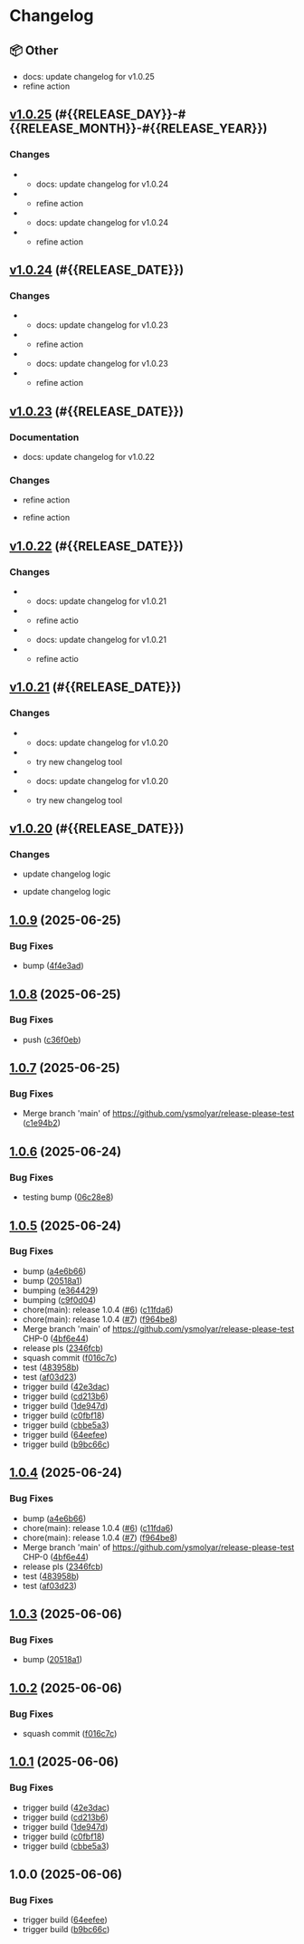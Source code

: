 # Changelog

## 📦 Other

- docs: update changelog for v1.0.25
- refine action



## [v1.0.25](https://github.com/ysmolyar/release-please-test/compare/v1.0.24...v1.0.25) (#{{RELEASE_DAY}}-#{{RELEASE_MONTH}}-#{{RELEASE_YEAR}})

### Changes

- * docs: update changelog for v1.0.24
- * refine action



- * docs: update changelog for v1.0.24
- * refine action


## [v1.0.24](https://github.com/ysmolyar/release-please-test/compare/v1.0.23...v1.0.24) (#{{RELEASE_DATE}})

### Changes

- * docs: update changelog for v1.0.23
- * refine action



- * docs: update changelog for v1.0.23
- * refine action


## [v1.0.23](https://github.com/ysmolyar/release-please-test/compare/v1.0.22...v1.0.23) (#{{RELEASE_DATE}})

### Documentation

- docs: update changelog for v1.0.22

### Changes

- refine action



- refine action


## [v1.0.22](https://github.com/ysmolyar/release-please-test/compare/v1.0.21...v1.0.22) (#{{RELEASE_DATE}})

### Changes

- * docs: update changelog for v1.0.21
- * refine actio



- * docs: update changelog for v1.0.21
- * refine actio


## [v1.0.21](https://github.com/ysmolyar/release-please-test/compare/v1.0.20...v1.0.21) (#{{RELEASE_DATE}})

### Changes

- * docs: update changelog for v1.0.20
- * try new changelog tool



- * docs: update changelog for v1.0.20
- * try new changelog tool



## [v1.0.20](https://github.com/ysmolyar/release-please-test/compare/v1.0.19...v1.0.20) (#{{RELEASE_DATE}})

### Changes

- update changelog logic


- update changelog logic



## [1.0.9](https://github.com/ysmolyar/release-please-test/compare/v1.0.8...v1.0.9) (2025-06-25)


### Bug Fixes

* bump ([4f4e3ad](https://github.com/ysmolyar/release-please-test/commit/4f4e3ad467860939f3c8a394067857298d5549de))

## [1.0.8](https://github.com/ysmolyar/release-please-test/compare/v1.0.7...v1.0.8) (2025-06-25)


### Bug Fixes

* push ([c36f0eb](https://github.com/ysmolyar/release-please-test/commit/c36f0ebe8dbb9f6cceb5979c16df8ae6b2ecd8f7))

## [1.0.7](https://github.com/ysmolyar/release-please-test/compare/v1.0.6...v1.0.7) (2025-06-25)


### Bug Fixes

* Merge branch 'main' of https://github.com/ysmolyar/release-please-test ([c1e94b2](https://github.com/ysmolyar/release-please-test/commit/c1e94b2dba81f3d67990aea1286e2cf7a1b5e6b8))

## [1.0.6](https://github.com/ysmolyar/release-please-test/compare/v1.0.5...v1.0.6) (2025-06-24)


### Bug Fixes

* testing bump ([06c28e8](https://github.com/ysmolyar/release-please-test/commit/06c28e8d0734c381ea3bc10ed724a03a47acb716))

## [1.0.5](https://github.com/ysmolyar/release-please-test/compare/v1.0.4...v1.0.5) (2025-06-24)


### Bug Fixes

* bump ([a4e6b66](https://github.com/ysmolyar/release-please-test/commit/a4e6b668c228c09f8dbff9f4f4d581d2579c7f1c))
* bump ([20518a1](https://github.com/ysmolyar/release-please-test/commit/20518a1f3d265cf5325aa43f238e2f9ba3294cca))
* bumping ([e364429](https://github.com/ysmolyar/release-please-test/commit/e3644292eb80d5c5fcbe3f102922560f11d9f7ff))
* bumping ([c9f0d04](https://github.com/ysmolyar/release-please-test/commit/c9f0d046c79ce535fa7cc07c9bc786349d301195))
* chore(main): release 1.0.4 ([#6](https://github.com/ysmolyar/release-please-test/issues/6)) ([c11fda6](https://github.com/ysmolyar/release-please-test/commit/c11fda607aee1c458e719a36fce69b44de38eeed))
* chore(main): release 1.0.4 ([#7](https://github.com/ysmolyar/release-please-test/issues/7)) ([f964be8](https://github.com/ysmolyar/release-please-test/commit/f964be89bccb4bf1cffce13a088495fdd7ab33e2))
* Merge branch 'main' of https://github.com/ysmolyar/release-please-test CHP-0 ([4bf6e44](https://github.com/ysmolyar/release-please-test/commit/4bf6e44e11bd2a11682cb0c9d9b97770d7c65585))
* release pls ([2346fcb](https://github.com/ysmolyar/release-please-test/commit/2346fcbfa182a0e83bd19cd07ed4ede21dc12a05))
* squash commit ([f016c7c](https://github.com/ysmolyar/release-please-test/commit/f016c7c7aa2899f086051f9e00ccf8ab042fe0cb))
* test ([483958b](https://github.com/ysmolyar/release-please-test/commit/483958b13d5e3176c0624b3740b715e92fe23d15))
* test ([af03d23](https://github.com/ysmolyar/release-please-test/commit/af03d23d52879d1e2e7ee9d173cd3388f77b8e49))
* trigger build ([42e3dac](https://github.com/ysmolyar/release-please-test/commit/42e3dac64bd3df46067941e2bb727f193ab15ff3))
* trigger build ([cd213b6](https://github.com/ysmolyar/release-please-test/commit/cd213b6521c3dff133070ab42c8de4958e3328fb))
* trigger build ([1de947d](https://github.com/ysmolyar/release-please-test/commit/1de947db20b07e45cef5a9d913ccf5867f2c09d8))
* trigger build ([c0fbf18](https://github.com/ysmolyar/release-please-test/commit/c0fbf18062668b92a36e0385a92da7668ef97c71))
* trigger build ([cbbe5a3](https://github.com/ysmolyar/release-please-test/commit/cbbe5a3f2984b32d9fde6fd1b87ec93940785fdd))
* trigger build ([64eefee](https://github.com/ysmolyar/release-please-test/commit/64eefeeabfa21aa00d074484bb12f6b9cd679256))
* trigger build ([b9bc66c](https://github.com/ysmolyar/release-please-test/commit/b9bc66c14ff2de542a779f186b8bd271637169d4))

## [1.0.4](https://github.com/ysmolyar/release-please-test/compare/v1.0.3...v1.0.4) (2025-06-24)


### Bug Fixes

* bump ([a4e6b66](https://github.com/ysmolyar/release-please-test/commit/a4e6b668c228c09f8dbff9f4f4d581d2579c7f1c))
* chore(main): release 1.0.4 ([#6](https://github.com/ysmolyar/release-please-test/issues/6)) ([c11fda6](https://github.com/ysmolyar/release-please-test/commit/c11fda607aee1c458e719a36fce69b44de38eeed))
* chore(main): release 1.0.4 ([#7](https://github.com/ysmolyar/release-please-test/issues/7)) ([f964be8](https://github.com/ysmolyar/release-please-test/commit/f964be89bccb4bf1cffce13a088495fdd7ab33e2))
* Merge branch 'main' of https://github.com/ysmolyar/release-please-test CHP-0 ([4bf6e44](https://github.com/ysmolyar/release-please-test/commit/4bf6e44e11bd2a11682cb0c9d9b97770d7c65585))
* release pls ([2346fcb](https://github.com/ysmolyar/release-please-test/commit/2346fcbfa182a0e83bd19cd07ed4ede21dc12a05))
* test ([483958b](https://github.com/ysmolyar/release-please-test/commit/483958b13d5e3176c0624b3740b715e92fe23d15))
* test ([af03d23](https://github.com/ysmolyar/release-please-test/commit/af03d23d52879d1e2e7ee9d173cd3388f77b8e49))

## [1.0.3](https://github.com/ysmolyar/release-please-test/compare/v1.0.2...v1.0.3) (2025-06-06)


### Bug Fixes

* bump ([20518a1](https://github.com/ysmolyar/release-please-test/commit/20518a1f3d265cf5325aa43f238e2f9ba3294cca))

## [1.0.2](https://github.com/ysmolyar/release-please-test/compare/v1.0.1...v1.0.2) (2025-06-06)


### Bug Fixes

* squash commit ([f016c7c](https://github.com/ysmolyar/release-please-test/commit/f016c7c7aa2899f086051f9e00ccf8ab042fe0cb))

## [1.0.1](https://github.com/ysmolyar/release-please-test/compare/v1.0.0...v1.0.1) (2025-06-06)


### Bug Fixes

* trigger build ([42e3dac](https://github.com/ysmolyar/release-please-test/commit/42e3dac64bd3df46067941e2bb727f193ab15ff3))
* trigger build ([cd213b6](https://github.com/ysmolyar/release-please-test/commit/cd213b6521c3dff133070ab42c8de4958e3328fb))
* trigger build ([1de947d](https://github.com/ysmolyar/release-please-test/commit/1de947db20b07e45cef5a9d913ccf5867f2c09d8))
* trigger build ([c0fbf18](https://github.com/ysmolyar/release-please-test/commit/c0fbf18062668b92a36e0385a92da7668ef97c71))
* trigger build ([cbbe5a3](https://github.com/ysmolyar/release-please-test/commit/cbbe5a3f2984b32d9fde6fd1b87ec93940785fdd))

## 1.0.0 (2025-06-06)


### Bug Fixes

* trigger build ([64eefee](https://github.com/ysmolyar/release-please-test/commit/64eefeeabfa21aa00d074484bb12f6b9cd679256))
* trigger build ([b9bc66c](https://github.com/ysmolyar/release-please-test/commit/b9bc66c14ff2de542a779f186b8bd271637169d4))
